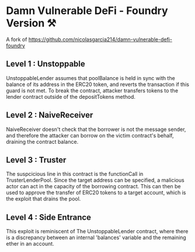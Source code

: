 # Damn Vulnerable DeFi - Foundry Version ⚒️

A fork of https://github.com/nicolasgarcia214/damn-vulnerable-defi-foundry


## Level 1 : Unstoppable

UnstoppableLender assumes that poolBalance is held in sync with the balance of its address in the ERC20 token, and 
reverts the transaction if this guard is not met. To break the contract, attacker transfers tokens to the lender 
contract outside of the depositTokens method.

## Level 2 : NaiveReceiver

NaiveReceiver doesn't check that the borrower is not the message sender, and therefore the attacker can borrow on the 
victim contract's behalf, draining the contract balance.


## Level 3 : Truster

The suspcicious line in this contract is the functionCall in TrusterLenderPool. Since the target address can be 
specified, a malicious actor can act in the capacity of the borrowing contract. This can then be used to approve the 
transfer of ERC20 tokens to a target account, which is the exploit that drains the pool.

## Level 4 : Side Entrance

This exploit is reminiscent of The UnstoppableLender contract, where there is a discrepancy between an internal 
'balances' variable and the remaining ether in an account.
